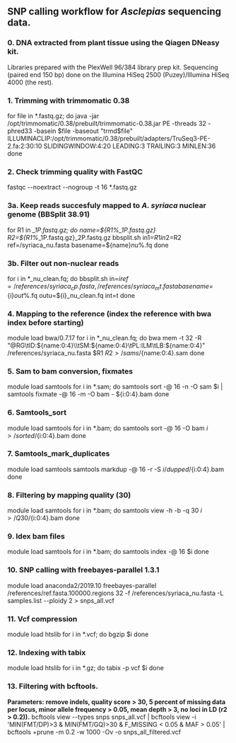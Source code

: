 ## SNP calling workflow for *Asclepias* sequencing data.

### 0. DNA extracted from plant tissue using the Qiagen DNeasy kit.
Libraries prepared with the PlexWell 96/384 library prep kit. Sequencing (paired end 150 bp) done on the Illumina HiSeq 2500 (Puzey)/Illumina HiSeq 4000 (the rest).

### 1. Trimming with trimmomatic 0.38
for file in *.fastq.gz; do
java -jar /opt/trimmomatic/0.38/prebuilt/trimmomatic-0.38.jar PE -threads 32 -phred33 -basein $file -baseout "trmd$file" ILLUMINACLIP:/opt/trimmomatic/0.38/prebuilt/adapters/TruSeq3-PE-2.fa:2:30:10 SLIDINGWINDOW:4:20 LEADING:3 TRAILING:3 MINLEN:36
done

### 2. Check trimming quality with FastQC
fastqc --noextract --nogroup -t 16 *.fastq.gz

### 3a. Keep reads succesfuly mapped to *A. syriaca* nuclear genome (BBSplit 38.91)
for R1 in *_1P.fastq.gz; do
name=${R1%_1P.fastq.gz}
R2=${R1%*_1P.fastq.gz}_2P.fastq.gz
bbsplit.sh in1=$R1 in2=$R2 ref=/syriaca_nu.fasta basename=${name}_nu_%.fq
done

### 3b. Filter out non-nuclear reads
for i in *_nu_clean.fq; do
bbsplit.sh in=$i ref=/references/syriaca_cp.fasta,/references/syriaca_mt.fasta basename=${i}_out_%.fq outu=${i}_nu_clean.fq int=t
done

### 4. Mapping to the reference (index the reference with bwa index before starting)
module load bwa/0.7.17
for i in *_nu_clean.fq; do
bwa mem -t 32 -R "@RG\\tID:${name:0:4}\\tSM:${name:0:4}\\tPL:ILM\\tLB:${name:0:4}" /references/syriaca_nu.fasta $R1 $R2 > /sams/${name:0:4}.sam
done

### 5. Sam to bam conversion, fixmates
module load samtools
for i in *.sam; do
samtools sort -@ 16 -n -O sam $i | samtools fixmate -@ 16 -m -O bam - ${i:0:4}.bam
done

### 6. Samtools_sort
module load samtools
for i in *.bam; do
samtools sort -@ 16 -O bam $i > /sorted/${i:0:4}.bam
done

### 7. Samtools_mark_duplicates
module load samtools
samtools markdup -@ 16 -r -S $i /dupped/${i:0:4}.bam
done

### 8. Filtering by mapping quality (30)
module load samtools
for i in *.bam; do
samtools view -h -b -q 30 $i > /Q30/${i:0:4}.bam
done

### 9. Idex bam files
module load samtools
for i in *.bam; do samtools index -@ 16 $i
done

### 10. SNP calling with freebayes-parallel 1.3.1
module load anaconda2/2019.10
freebayes-parallel /references/ref.fasta.100000.regions 32 -f /references/syriaca_nu.fasta -L samples.list --ploidy 2  > snps_all.vcf

### 11. Vcf compression
module load htslib
for i in *.vcf; do
bgzip $i
done

### 12. Indexing with tabix
module load htslib
for i in *.gz; do
tabix -p vcf $i
done

### 13. Filtering with bcftools.
**Parameters: remove indels, quality score > 30, 5 percent of missing data per locus, minor allele frequency > 0.05, mean depth > 3, no loci in LD (r2 > 0.2)).**
bcftools view --types snps snps_all.vcf | bcftools view -i 'MIN(FMT/DP)>3 & MIN(FMT/GQ)>30 & F_MISSING < 0.05 & MAF > 0.05' | bcftools +prune -m 0.2 -w 1000 -Ov -o snps_all_filtered.vcf

